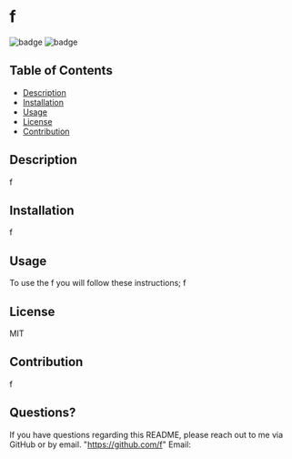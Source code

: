 
# f

![badge](https://img.shields.io/badge/license-MIT-brightgreen)
![badge](https://img.shields.io/github/languages/count/scottietee/Find-A-Pet)
## Table of Contents
- [Description](#description)
- [Installation](#installation)
- [Usage](#usage)
- [License](#license)
- [Contribution](#contribution)

## Description
f

## Installation
f

## Usage
To use the f you will follow these instructions; f

## License
MIT

## Contribution
f

## Questions?
If you have questions regarding this README, please reach out to me via GitHub or by email.
"https://github.com/f"
Email: 
